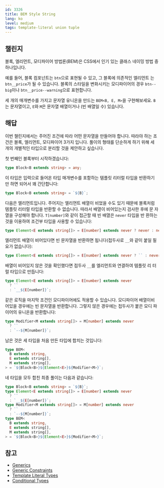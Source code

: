 ```yaml
---
id: 3326
title: BEM Style String
lang: ko
level: medium
tags: template-literal union tuple
---
```


## 챌린지

블록, 엘리먼트, 모디파이어 방법론(BEM)은 CSS에서 인기 있는 클래스 네이밍 방법 중
하나입니다.

예를 들어, 블록 컴포넌트는 `btn`으로 표현될 수 있고, 그 블록에 의존적인 엘리먼트
는 `btn__price`가 될 수 있습니다. 블록의 스타일을 변화시키는 모디파이어의 경우
`btn--big`이나 `btn__price--warning`으로 표현합니다.

세 개의 매개변수를 가지고 문자열 유니온을 만드는 `BEM<B, E, M>`을 구현해보세요.
`B`는 문자열이고, `E`와 `M`은 문자열 배열이거나 (빈 배열일 수) 있습니다.

## 해답

이번 챌린지에서는 주어진 조건에 따라 어떤 문자열을 만들어야 합니다. 따라야 하는
조건은 블록, 엘리먼트, 모디파이어 3가지 입니다. 풀이의 형태를 단순하게 하기 위해
세 개의 개별적인 타입으로 분리할 것을 제안하고 싶습니다.

첫 번째인 블록부터 시작하겠습니다:

```typescript
type Block<B extends string> = any;
```

이 타입은 입력으로 들어온 타입 매개변수를 포함하는 템플릿 리터럴 타입을 반환하기
만 하면 되어서 꽤 간단합니다:

```typescript
type Block<B extends string> = `${B}`;
```

다음은 엘리먼트입니다. 주어지는 엘리먼트 배열이 비었을 수도 있기 때문에 블록처럼
템플릿 리터럴 타입을 반환할 수 없습니다. 따라서 배열이 비어있는지 검사한 후에 문
자열을 구성해야 합니다. `T[number]`와 같이 접근할 때 빈 배열은 `never` 타입을 반
환하는 것을 이용하여 조건부 타입을 사용할 수 있습니다:

```typescript
type Element<E extends string[]> = E[number] extends never ? never : never;
```

엘리먼트 배열이 비어있다면 빈 문자열을 반환하면 됩니다(접두사로 `__`와 같이 붙일
필요가 없습니다):

```typescript
type Element<E extends string[]> = E[number] extends never ? `` : never;
```

배열이 비어있지 않은 것을 확인했다면 접두사 `__`를 엘리먼트와 연결하여 템플릿 리
터럴 타입으로 만듭니다:

```typescript
type Element<E extends string[]> = E[number] extends never
  ? ``
  : `__${E[number]}`;
```

같은 로직을 마지막 조건인 모디파이어에도 적용할 수 있습니다. 모디파이어 배열이비
어있을 경우에는 빈 문자열을 반환합니다. 그렇지 않은 경우에는 접두사가 붙은 모디
파이어의 유니온을 반환합니다:

```typescript
type Modifier<M extends string[]> = M[number] extends never
  ? ``
  : `--${M[number]}`;
```

남은 것은 세 타입을 처음 만든 타입에 합치는 것입니다:

```typescript
type BEM<
  B extends string,
  E extends string[],
  M extends string[],
> = `${Block<B>}${Element<E>}${Modifier<M>}`;
```

네 타입을 모두 합친 최종 풀이는 다음과 같습니다:

```typescript
type Block<B extends string> = `${B}`;
type Element<E extends string[]> = E[number] extends never
  ? ``
  : `__${E[number]}`;
type Modifier<M extends string[]> = M[number] extends never
  ? ``
  : `--${M[number]}`;
type BEM<
  B extends string,
  E extends string[],
  M extends string[],
> = `${Block<B>}${Element<E>}${Modifier<M>}`;
```

## 참고

- [Generics](https://www.typescriptlang.org/docs/handbook/2/generics.html)
- [Generic Constraints](https://www.typescriptlang.org/docs/handbook/2/generics.html#generic-constraints)
- [Template Literal Types](https://www.typescriptlang.org/docs/handbook/2/template-literal-types.html)
- [Conditional Types](https://www.typescriptlang.org/docs/handbook/2/conditional-types.html)
